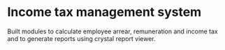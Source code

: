 # Income tax management system
Built modules to calculate employee arrear, remuneration and income tax and to generate reports using crystal report viewer.